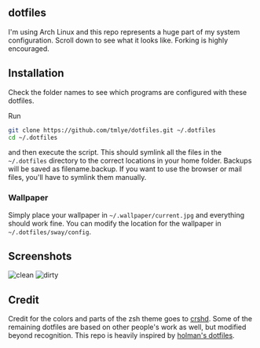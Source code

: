 ## dotfiles

I'm using Arch Linux and this repo represents a huge part of my system configuration.
Scroll down to see what it looks like.
Forking is highly encouraged.

## Installation

Check the folder names to see which programs are configured with these dotfiles.

Run
```sh
git clone https://github.com/tmlye/dotfiles.git ~/.dotfiles
cd ~/.dotfiles
```
and then execute the script. This should symlink all the files in the `~/.dotfiles` directory to the correct
locations in your home folder. Backups will be saved as filename.backup.
If you want to use the browser or mail files, you'll have to symlink them manually.

### Wallpaper

Simply place your wallpaper in `~/.wallpaper/current.jpg` and everything should work fine.
You can modify the location for the wallpaper in `~/.dotfiles/sway/config`.

## Screenshots

![clean](https://saschaeglau.com/files/clean.png "Clean")
![dirty](https://saschaeglau.com/files/dirty.png "Dirty")

## Credit

Credit for the colors and parts of the zsh theme goes to [crshd](https://github.com/crshd).
Some of the remaining dotfiles are based on other people's work as well, but modified beyond recognition.
This repo is heavily inspired by [holman's dotfiles](https://github.com/holman/dotfiles).
